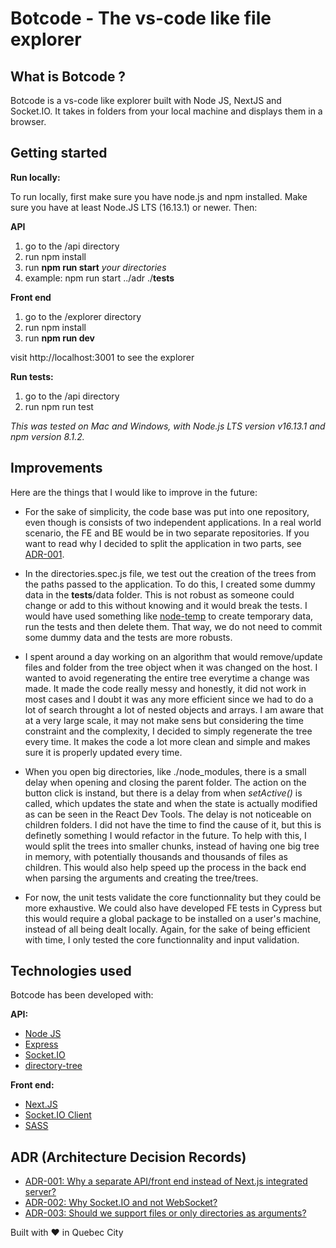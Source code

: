 # Botcode - The vs-code like file explorer

## What is Botcode ?

Botcode is a vs-code like explorer built with Node JS, NextJS and Socket.IO. It takes in folders from your local machine and displays them in a browser.

## Getting started
**Run locally:**

To run locally, first make sure you have node.js and npm installed. Make sure you have at least Node.JS LTS (16.13.1) or newer. Then:

**API**
1. go to the /api directory
2. run npm install
3. run **npm run start** *your directories*
4. example: npm run start ../adr ./__tests__

**Front end**
1. go to the /explorer directory
2. run npm install
3. run **npm run dev**

visit http://localhost:3001 to see the explorer


**Run tests:** 
1. go to the /api directory
2. run npm run test

*This was tested on Mac and Windows, with Node.js LTS version v16.13.1 and npm version 8.1.2.*

## Improvements
Here are the things that I would like to improve in the future:

- For the sake of simplicity, the code base was put into one repository, even though is consists of two independent applications. In a real world scenario, the FE and BE would be in two separate repositories. If you want to read why I decided to split the application in two parts, see [ADR-001](./adr/adr-001.md).

- In the directories.spec.js file, we test out the creation of the trees from the paths passed to the application. To do this, I created some dummy data in the __tests__/data folder. This is not robust as someone could change or add to this without knowing and it would break the tests. I would have used something like [node-temp](https://github.com/bruce/node-temp) to create temporary data, run the tests and then delete them. That way, we do not need to commit some dummy data and the tests are more robusts.

- I spent around a day working on an algorithm that would remove/update files and folder from the tree object when it was changed on the host. I wanted to avoid regenerating the entire tree everytime a change was made. It made the code really messy and honestly, it did not work in most cases and I doubt it was any more efficient since we had to do a lot of search throught a lot of nested objects and arrays. I am aware that at a very large scale, it may not make sens but considering the time constraint and the complexity, I decided to simply regenerate the tree every time. It makes the code a lot more clean and simple and makes sure it is properly updated every time.

- When you open big directories, like ./node_modules, there is a small delay when opening and closing the parent folder. The action on the button click is instand, but there is a delay from when *setActive()* is called, which updates the state and when the state is actually modified as can be seen in the React Dev Tools. The delay is not noticeable on children folders. I did not have the time to find the cause of it, but this is definetly something I would refactor in the future. To help with this, I would split the trees into smaller chunks, instead of having one big tree in memory, with potentially thousands and thousands of files as children. This would also help speed up the process in the back end when parsing the arguments and creating the tree/trees.

- For now, the unit tests validate the core functionnality but they could be more exhaustive. We could also have developed FE tests in Cypress but this would require a global package to be installed on a user's machine, instead of all being dealt locally. Again, for the sake of being efficient with time, I only tested the core functionnality and input validation.

## Technologies used
Botcode has been developed with:

**API:**
- [Node JS](https://nodejs.org/en/)
- [Express](https://www.npmjs.com/package/express)
- [Socket.IO](https://www.npmjs.com/package/socket.io)
- [directory-tree](https://www.npmjs.com/package/directory-tree)

**Front end:**
- [Next.JS](https://nextjs.org/)
- [Socket.IO Client](https://www.npmjs.com/package/socket.io-client)
- [SASS](https://www.npmjs.com/package/sass)

## ADR (Architecture Decision Records)
- [ADR-001: Why a separate API/front end instead of Next.js integrated server?](./adr/adr-001.md)
- [ADR-002: Why Socket.IO and not WebSocket?](./adr/adr-002.md)
- [ADR-003: Should we support files or only directories as arguments?](./adr/adr-003.md)

Built with ❤️ in Quebec City